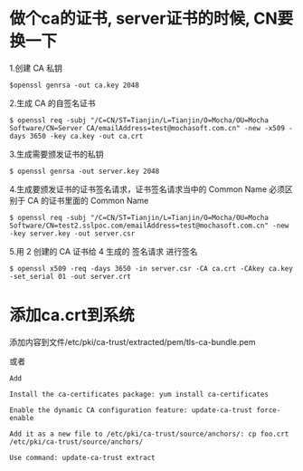 # 做个ca的证书, server证书的时候, CN要换一下

1.创建 CA 私钥

```$openssl genrsa -out ca.key 2048```

2.生成 CA 的自签名证书

```$ openssl req -subj "/C=CN/ST=Tianjin/L=Tianjin/O=Mocha/OU=Mocha Software/CN=Server CA/emailAddress=test@mochasoft.com.cn" -new -x509 -days 3650 -key ca.key -out ca.crt```

3.生成需要颁发证书的私钥

```$ openssl genrsa -out server.key 2048```

4.生成要颁发证书的证书签名请求，证书签名请求当中的 Common Name 必须区别于 CA 的证书里面的 Common Name

```$ openssl req -subj "/C=CN/ST=Tianjin/L=Tianjin/O=Mocha/OU=Mocha Software/CN=test2.sslpoc.com/emailAddress=test@mochasoft.com.cn" -new -key server.key -out server.csr```

5.用 2 创建的 CA 证书给 4 生成的 签名请求 进行签名

```$ openssl x509 -req -days 3650 -in server.csr -CA ca.crt -CAkey ca.key -set_serial 01 -out server.crt```

# 添加ca.crt到系统

添加内容到文件/etc/pki/ca-trust/extracted/pem/tls-ca-bundle.pem

或者

```
Add	

Install the ca-certificates package: yum install ca-certificates

Enable the dynamic CA configuration feature: update-ca-trust force-enable

Add it as a new file to /etc/pki/ca-trust/source/anchors/: cp foo.crt /etc/pki/ca-trust/source/anchors/

Use command: update-ca-trust extract
```
